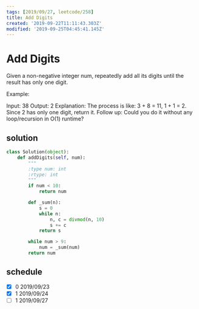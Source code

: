 ```yaml
---
tags: [2019/09/27, leetcode/258]
title: Add Digits
created: '2019-09-22T11:11:43.303Z'
modified: '2019-09-25T04:45:41.145Z'
---
```


# Add Digits

Given a non-negative integer num, repeatedly add all its digits until the result has only one digit.

Example:

Input: 38
Output: 2 
Explanation: The process is like: 3 + 8 = 11, 1 + 1 = 2. 
             Since 2 has only one digit, return it.
Follow up:
Could you do it without any loop/recursion in O(1) runtime?

## solution

```python
class Solution(object):
    def addDigits(self, num):
        """
        :type num: int
        :rtype: int
        """
        if num < 10:
            return num

        def _sum(n):
            s = 0
            while n:
                n, c = divmod(n, 10)
                s += c
            return s

        while num > 9:
            num = _sum(num)
        return num

```

## schedule

* [x] 0 2019/09/23
* [x] 1 2019/09/24
* [ ] 1 2019/09/27

